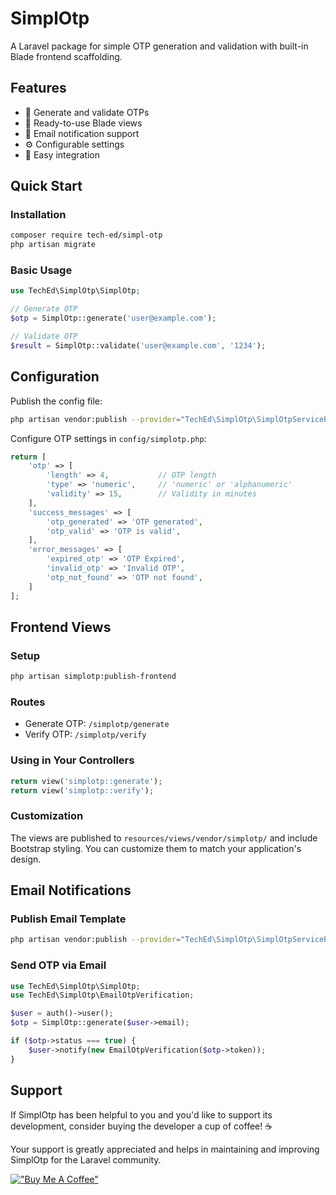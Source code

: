 # SimplOtp

A Laravel package for simple OTP generation and validation with built-in Blade frontend scaffolding.

## Features

- 🔐 Generate and validate OTPs
- 🎨 Ready-to-use Blade views
- 📧 Email notification support
- ⚙️ Configurable settings
- 🚀 Easy integration

## Quick Start

### Installation

```bash
composer require tech-ed/simpl-otp
php artisan migrate
```

### Basic Usage

```php
use TechEd\SimplOtp\SimplOtp;

// Generate OTP
$otp = SimplOtp::generate('user@example.com');

// Validate OTP
$result = SimplOtp::validate('user@example.com', '1234');
```

## Configuration

Publish the config file:

```bash
php artisan vendor:publish --provider="TechEd\SimplOtp\SimplOtpServiceProvider" --tag="config"
```

Configure OTP settings in `config/simplotp.php`:

```php
return [
    'otp' => [
        'length' => 4,           // OTP length
        'type' => 'numeric',     // 'numeric' or 'alphanumeric'
        'validity' => 15,        // Validity in minutes
    ],
    'success_messages' => [
        'otp_generated' => 'OTP generated',
        'otp_valid' => 'OTP is valid',
    ],
    'error_messages' => [
        'expired_otp' => 'OTP Expired',
        'invalid_otp' => 'Invalid OTP',
        'otp_not_found' => 'OTP not found',
    ]
];
```

## Frontend Views

### Setup

```bash
php artisan simplotp:publish-frontend
```

### Routes

- Generate OTP: `/simplotp/generate`
- Verify OTP: `/simplotp/verify`

### Using in Your Controllers

```php
return view('simplotp::generate');
return view('simplotp::verify');
```

### Customization

The views are published to `resources/views/vendor/simplotp/` and include Bootstrap styling. You can customize them to match your application's design.

## Email Notifications

### Publish Email Template

```bash
php artisan vendor:publish --provider="TechEd\SimplOtp\SimplOtpServiceProvider" --tag="email"
```

### Send OTP via Email

```php
use TechEd\SimplOtp\SimplOtp;
use TechEd\SimplOtp\EmailOtpVerification;

$user = auth()->user();
$otp = SimplOtp::generate($user->email);

if ($otp->status === true) {
    $user->notify(new EmailOtpVerification($otp->token));
}
```

## Support

If SimplOtp has been helpful to you and you'd like to support its development, consider buying the developer a cup of coffee! ☕

Your support is greatly appreciated and helps in maintaining and improving SimplOtp for the Laravel community.

[!["Buy Me A Coffee"](https://www.buymeacoffee.com/assets/img/custom_images/orange_img.png)](https://buymeacoffee.com/edmonbelchev)